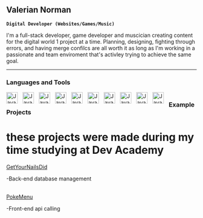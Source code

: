 ## Valerian Norman

**`Digital Developer (Websites/Games/Music)`**

I'm a full-stack developer, game developer and muscician creating content for the digital world 1 project at a time. Planning, designing, fighting through errors, and having merge confilcs are all worth it as long as I'm working in a passionate and team enviroment that's activley trying to achieve the same goal.

---

### Languages and Tools

<img align="left" alt="Javascript" width="30px" style="padding-right:10px;" src="https://cdn.jsdelivr.net/gh/devicons/devicon@latest/icons/typescript/typescript-original.svg"/>
<img align="left" alt="Javascript" width="30px" style="padding-right:10px;" src="https://cdn.jsdelivr.net/gh/devicons/devicon@latest/icons/javascript/javascript-original.svg"/>
<img align="left" alt="Javascript" width="30px" style="padding-right:10px;" src="https://cdn.jsdelivr.net/gh/devicons/devicon@latest/icons/react/react-original.svg"/>
<img align="left" alt="Javascript" width="30px" style="padding-right:10px;" src="https://cdn.jsdelivr.net/gh/devicons/devicon@latest/icons/csharp/csharp-original.svg"/>
<img align="left" alt="Javascript" width="30px" style="padding-right:10px;" src="https://cdn.jsdelivr.net/gh/devicons/devicon@latest/icons/html5/html5-original.svg"/>
<img align="left" alt="Javascript" width="30px" style="padding-right:10px;" src="https://cdn.jsdelivr.net/gh/devicons/devicon@latest/icons/css3/css3-original.svg"/>
<img align="left" alt="Javascript" width="30px" style="padding-right:10px;" src="https://cdn.jsdelivr.net/gh/devicons/devicon@latest/icons/sqlite/sqlite-original.svg"/>
<img align="left" alt="Javascript" width="30px" style="padding-right:10px;" src="https://cdn.jsdelivr.net/gh/devicons/devicon@latest/icons/knexjs/knexjs-original.svg"/>
<img align="left" alt="Javascript" width="30px" style="padding-right:10px;" src="https://cdn.jsdelivr.net/gh/devicons/devicon@latest/icons/unity/unity-original.svg"/>
<img align="left" alt="Javascript" width="30px" style="padding-right:10px;" src="https://cdn.jsdelivr.net/gh/devicons/devicon@latest/icons/git/git-original.svg"/>

#

### Example Projects

# these projects were made during my time studying at Dev Academy

<a href="https://github.com/kahikatea-2024/GetYourNailsDid">GetYourNailsDid</a> <p>-Back-end database management</p></br>
<a href="https://github.com/kahikatea-2024/Team-Piano">PokeMenu</a><p>-Front-end api calling</p>